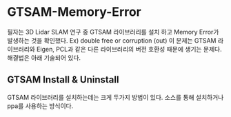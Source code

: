 # GTSAM-Memory-Error
필자는 3D Lidar SLAM 연구 중 GTSAM 라이브러리를 설치 하고 Memory Error가 발생하는 것을 확인했다.
Ex) double free or corruption (out)
이 문제는 GTSAM 라이브러리와 Eigen, PCL과 같은 다른 라이브러리의 버전 호환성 때문에 생기는 문제다.
해결법은 아래 기술되어 있다.

## GTSAM Install & Uninstall
GTSAM 라이브러리를 설치하는데는 크게 두가지 방법이 있다.
소스를 통해 설치하거나 ppa를 사용하는 방식이다.

